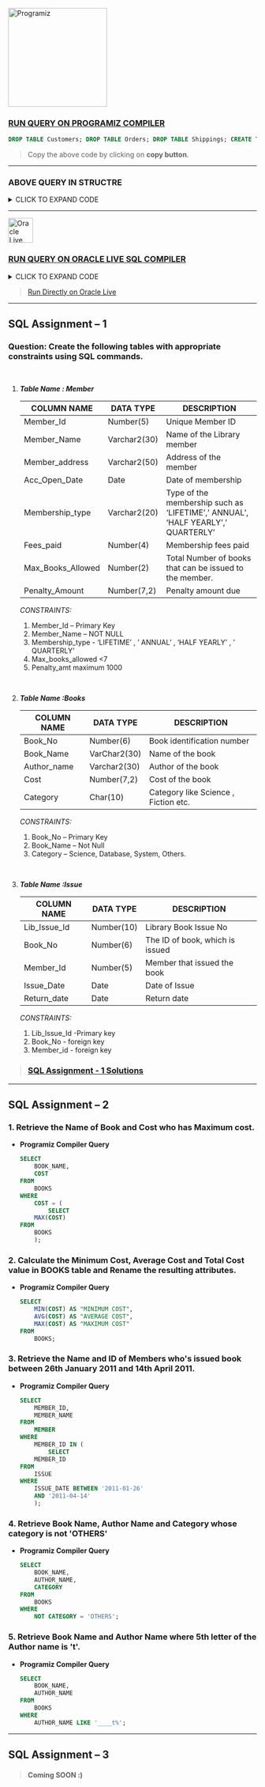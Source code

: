 [<img src="https://cdn.programiz.com/sites/tutorial2program/files/pc_logo.svg" alt="Programiz" width="200"></img>](https://www.programiz.com/sql/online-compiler/ "https://www.programiz.com/sql/online-compiler/")


### [RUN QUERY ON PROGRAMIZ COMPILER](https://www.programiz.com/sql/online-compiler/ "https://www.programiz.com/sql/online-compiler/")

```sql
DROP TABLE Customers; DROP TABLE Orders; DROP TABLE Shippings; CREATE TABLE MEMBER( MEMBER_ID NUMBER(5) PRIMARY KEY, MEMBER_NAME VARCHAR2(30) NOT NULL, MEMBER_ADDRESS VARCHAR2(50), ACC_OPEN_DATE DATE, MEMBERSHIP_TYPE VARCHAR2(20), FEES_PAID NUMBER(4), MAX_BOOKS_ALLOWED NUMBER(2), PENALTY_AMOUNT NUMBER(7, 2), CONSTRAINT MBR_ADDR_CHK CHECK( MEMBERSHIP_TYPE IN ( 'LIFETIME', 'ANNUAL', 'HALF YEARLY', 'QUARTERLY' ) ), CONSTRAINT MAX_BOOK_CHK CHECK(MAX_BOOKS_ALLOWED < 7), CONSTRAINT PNLTY_AMT_CHK CHECK(PENALTY_AMOUNT <= 1000) ); CREATE TABLE BOOKS( BOOK_NO NUMBER(6) PRIMARY KEY, BOOK_NAME VARCHAR2(30) NOT NULL, AUTHOR_NAME VARCHAR2(30), COST NUMBER(7, 2), CATEGORY CHAR(10), CONSTRAINT CHK_CATEGORY CHECK( CATEGORY IN ( 'SCIENCE', 'DATABASE', 'SYSTEM', 'OTHERS' ) ) ); CREATE TABLE ISSUE( LIB_ISSUE_ID NUMBER(10) PRIMARY KEY, BOOK_NO NUMBER(6) REFERENCES BOOKS(BOOK_NO), MEMBER_ID NUMBER(5) REFERENCES MEMBER(MEMBER_ID), ISSUE_DATE DATE, RETURN_DATE DATE ); INSERT INTO MEMBER VALUES ( 1, 'Sayantan Sinha', 'Pune', '2010-12-10', 'LIFETIME', 2000, 6, 50 ); INSERT INTO MEMBER VALUES ( 2, 'Abhirup Sarkar', 'Kolkata', '2011-01-19', 'ANNUAL', 1400, 3, 0 ); INSERT INTO MEMBER VALUES ( 3, 'Ritesh Bhuniya', 'Gujarat', '2011-02-20', 'QUARTERLY', 350, 2, 100 ); INSERT INTO MEMBER VALUES ( 4, 'Paresh sen', 'Tripura', '2011-03-21', 'HALF YEARLY', 700, 1, 200 ); INSERT INTO MEMBER VALUES ( 5, 'Sohini Haldar', 'Birbhum', '2011-04-11', 'LIFETIME', 2000, 6, 10 ); INSERT INTO MEMBER VALUES ( 6, 'Suparna Biswas', 'Kolkata', '2011-04-12', 'HALF YEARLY', 700, 1, 0 ); INSERT INTO MEMBER VALUES ( 7, 'Suranjana Basu', 'Purulia', '2011-06-30', 'ANNUAL', 1400, 3, 50 ); INSERT INTO MEMBER VALUES ( 8, 'Arpita Roy', 'Kolkata', '2011-07-31', 'HALF YEARLY', 700, 1, 0 ); INSERT INTO BOOKS VALUES ( 101, 'Let us C', 'Denis Ritchie', 450, 'OTHERS' ); INSERT INTO BOOKS VALUES ( 102, 'Oracle - Complete Ref', 'Loni', 550, 'DATABASE' ); INSERT INTO BOOKS VALUES ( 103, 'Visual Basic 10', 'BPB', 700, 'OTHERS' ); INSERT INTO BOOKS VALUES ( 104, 'Mastering SQL', 'Loni', 450, 'DATABASE' ); INSERT INTO BOOKS VALUES ( 105, 'PL SQL-Ref Scott', 'Urman', 750, 'DATABASE' ); INSERT INTO BOOKS VALUES ( 106, 'UNIX', 'Sumitava Das', 300, 'SYSTEM' ); INSERT INTO BOOKS VALUES ( 107, 'Optics', 'Ghatak', 600, 'SCIENCE' ); INSERT INTO BOOKS VALUES ( 108, 'Data Structure', 'G.S. Baluja', 350, 'OTHERS' ); INSERT INTO ISSUE ( LIB_ISSUE_ID, BOOK_NO, MEMBER_ID, ISSUE_DATE ) VALUES (7001, 101, 1, '2011-01-10'); INSERT INTO ISSUE ( LIB_ISSUE_ID, BOOK_NO, MEMBER_ID, ISSUE_DATE ) VALUES (7002, 102, 2, '2011-01-25'); INSERT INTO ISSUE ( LIB_ISSUE_ID, BOOK_NO, MEMBER_ID, ISSUE_DATE ) VALUES (7003, 104, 1, '2011-02-01'); INSERT INTO ISSUE ( LIB_ISSUE_ID, BOOK_NO, MEMBER_ID, ISSUE_DATE ) VALUES (7004, 104, 2, '2011-03-15'); INSERT INTO ISSUE ( LIB_ISSUE_ID, BOOK_NO, MEMBER_ID, ISSUE_DATE ) VALUES (005, 101, 4, '2011-04-04'); INSERT INTO ISSUE ( LIB_ISSUE_ID, BOOK_NO, MEMBER_ID, ISSUE_DATE ) VALUES (7006, 108, 5, '2011-04-12'); INSERT INTO ISSUE ( LIB_ISSUE_ID, BOOK_NO, MEMBER_ID, ISSUE_DATE ) VALUES (7007, 101, 8, '2011-08-1');
```
> Copy the above code by clicking on **copy button**.

---

### ABOVE QUERY IN STRUCTRE

<details>
    <summary>
    CLICK TO EXPAND CODE
    </summary>
    
```sql
DROP 
  TABLE Customers;
DROP 
  TABLE Orders;
DROP 
  TABLE Shippings;
CREATE TABLE MEMBER(
  MEMBER_ID NUMBER(5) PRIMARY KEY, 
  MEMBER_NAME VARCHAR2(30) NOT NULL, 
  MEMBER_ADDRESS VARCHAR2(50), 
  ACC_OPEN_DATE DATE, 
  MEMBERSHIP_TYPE VARCHAR2(20), 
  FEES_PAID NUMBER(4), 
  MAX_BOOKS_ALLOWED NUMBER(2), 
  PENALTY_AMOUNT NUMBER(7, 2), 
  CONSTRAINT MBR_ADDR_CHK CHECK(
    MEMBERSHIP_TYPE IN (
      'LIFETIME', 'ANNUAL', 'HALF YEARLY', 
      'QUARTERLY'
    )
  ), 
  CONSTRAINT MAX_BOOK_CHK CHECK(MAX_BOOKS_ALLOWED < 7), 
  CONSTRAINT PNLTY_AMT_CHK CHECK(PENALTY_AMOUNT <= 1000)
);
CREATE TABLE BOOKS(
  BOOK_NO NUMBER(6) PRIMARY KEY, 
  BOOK_NAME VARCHAR2(30) NOT NULL, 
  AUTHOR_NAME VARCHAR2(30), 
  COST NUMBER(7, 2), 
  CATEGORY CHAR(10), 
  CONSTRAINT CHK_CATEGORY CHECK(
    CATEGORY IN (
      'SCIENCE', 'DATABASE', 'SYSTEM', 'OTHERS'
    )
  )
);
CREATE TABLE ISSUE(
  LIB_ISSUE_ID NUMBER(10) PRIMARY KEY, 
  BOOK_NO NUMBER(6) REFERENCES BOOKS(BOOK_NO), 
  MEMBER_ID NUMBER(5) REFERENCES MEMBER(MEMBER_ID), 
  ISSUE_DATE DATE, 
  RETURN_DATE DATE
);
INSERT INTO MEMBER 
VALUES 
  (
    1, 'Sayantan Sinha', 'Pune', '2010-12-10', 
    'LIFETIME', 2000, 6, 50
  );
INSERT INTO MEMBER 
VALUES 
  (
    2, 'Abhirup Sarkar', 'Kolkata', '2011-01-19', 
    'ANNUAL', 1400, 3, 0
  );
INSERT INTO MEMBER 
VALUES 
  (
    3, 'Ritesh Bhuniya', 'Gujarat', '2011-02-20', 
    'QUARTERLY', 350, 2, 100
  );
INSERT INTO MEMBER 
VALUES 
  (
    4, 'Paresh sen', 'Tripura', '2011-03-21', 
    'HALF YEARLY', 700, 1, 200
  );
INSERT INTO MEMBER 
VALUES 
  (
    5, 'Sohini Haldar', 'Birbhum', '2011-04-11', 
    'LIFETIME', 2000, 6, 10
  );
INSERT INTO MEMBER 
VALUES 
  (
    6, 'Suparna Biswas', 'Kolkata', '2011-04-12', 
    'HALF YEARLY', 700, 1, 0
  );
INSERT INTO MEMBER 
VALUES 
  (
    7, 'Suranjana Basu', 'Purulia', '2011-06-30', 
    'ANNUAL', 1400, 3, 50
  );
INSERT INTO MEMBER 
VALUES 
  (
    8, 'Arpita Roy', 'Kolkata', '2011-07-31', 
    'HALF YEARLY', 700, 1, 0
  );
INSERT INTO BOOKS 
VALUES 
  (
    101, 'Let us C', 'Denis Ritchie', 
    450, 'OTHERS'
  );
INSERT INTO BOOKS 
VALUES 
  (
    102, 'Oracle - Complete Ref', 'Loni', 
    550, 'DATABASE'
  );
INSERT INTO BOOKS 
VALUES 
  (
    103, 'Visual Basic 10', 'BPB', 700, 
    'OTHERS'
  );
INSERT INTO BOOKS 
VALUES 
  (
    104, 'Mastering SQL', 'Loni', 450, 
    'DATABASE'
  );
INSERT INTO BOOKS 
VALUES 
  (
    105, 'PL SQL-Ref Scott', 'Urman', 
    750, 'DATABASE'
  );
INSERT INTO BOOKS 
VALUES 
  (
    106, 'UNIX', 'Sumitava Das', 300, 'SYSTEM'
  );
INSERT INTO BOOKS 
VALUES 
  (
    107, 'Optics', 'Ghatak', 600, 'SCIENCE'
  );
INSERT INTO BOOKS 
VALUES 
  (
    108, 'Data Structure', 'G.S. Baluja', 
    350, 'OTHERS'
  );
INSERT INTO ISSUE (
  LIB_ISSUE_ID, BOOK_NO, MEMBER_ID, 
  ISSUE_DATE
) 
VALUES 
  (7001, 101, 1, '2011-01-10');
INSERT INTO ISSUE (
  LIB_ISSUE_ID, BOOK_NO, MEMBER_ID, 
  ISSUE_DATE
) 
VALUES 
  (7002, 102, 2, '2011-01-25');
INSERT INTO ISSUE (
  LIB_ISSUE_ID, BOOK_NO, MEMBER_ID, 
  ISSUE_DATE
) 
VALUES 
  (7003, 104, 1, '2011-02-01');
INSERT INTO ISSUE (
  LIB_ISSUE_ID, BOOK_NO, MEMBER_ID, 
  ISSUE_DATE
) 
VALUES 
  (7004, 104, 2, '2011-03-15');
INSERT INTO ISSUE (
  LIB_ISSUE_ID, BOOK_NO, MEMBER_ID, 
  ISSUE_DATE
) 
VALUES 
  (005, 101, 4, '2011-04-04');
INSERT INTO ISSUE (
  LIB_ISSUE_ID, BOOK_NO, MEMBER_ID, 
  ISSUE_DATE
) 
VALUES 
  (7006, 108, 5, '2011-04-12');
INSERT INTO ISSUE (
  LIB_ISSUE_ID, BOOK_NO, MEMBER_ID, 
  ISSUE_DATE
) 
VALUES 
  (7007, 101, 8, '2011-08-1');

```
</details>

---

[<img src="https://livesql.oracle.com/livesql/static/images/livesql-logo.svg" alt="Oracle Live SQL" width="50"></img>](https://livesql.oracle.com/ "https://livesql.oracle.com/")

### [RUN QUERY ON ORACLE LIVE SQL COMPILER](https://livesql.oracle.com/ "https://livesql.oracle.com/")

<details>
    <summary>
    CLICK TO EXPAND CODE
    </summary>
    
```sql
CREATE TABLE MEMBER( 
    MEMBER_ID NUMBER(5), 
    MEMBER_NAME VARCHAR2(30), 
    MEMBER_ADDRESS VARCHAR2(50), 
    ACC_OPEN_DATE DATE, 
    MEMBERSHIP_TYPE VARCHAR2(20), 
    FEES_PAID NUMBER(4), 
    MAX_BOOKS_ALLOWED NUMBER(2), 
    PENALTY_AMOUNT NUMBER(7,2) 
)
;

ALTER TABLE MEMBER 
ADD CONSTRAINT M1 PRIMARY KEY (MEMBER_ID)
;

ALTER TABLE MEMBER 
ADD CONSTRAINT M2 CHECK (MEMBER_ID IS NOT NULL)
;

ALTER TABLE MEMBER 
ADD CONSTRAINT M3 CHECK (MEMBER_NAME IS NOT NULL)
;

ALTER TABLE MEMBER 
ADD CONSTRAINT M4 CHECK(MEMBERSHIP_TYPE IN ('LIFETIME',  
'ANNUAL','HALF YEARLY', 'QUARTERLY') )
;

ALTER TABLE MEMBER 
ADD CONSTRAINT M5 CHECK(MAX_BOOKS_ALLOWED < 7)
;

ALTER TABLE MEMBER 
ADD CONSTRAINT M6 CHECK(PENALTY_AMOUNT <= 1000)
;

CREATE TABLE BOOKS( 
    BOOK_NO NUMBER(6), 
    BOOK_NAME VARCHAR2(30), 
    AUTHOR_NAME VARCHAR2(30), 
    COST NUMBER(7,2), 
    CATEGORY CHAR(10) 
)
;

ALTER TABLE BOOKS 
ADD CONSTRAINT B1 PRIMARY KEY (BOOK_NO)
;

ALTER TABLE BOOKS 
ADD CONSTRAINT B2 CHECK (BOOK_NO IS NOT NULL)
;

ALTER TABLE BOOKS 
ADD CONSTRAINT B3 CHECK(BOOK_NAME IS NOT NULL)
;

ALTER TABLE BOOKS 
ADD CONSTRAINT B4 CHECK(CATEGORY IN ('SCIENCE', 'DATABASE', 'SYSTEM', 'OTHERS'))
;

CREATE TABLE ISSUE( 
    LIB_ISSUE_ID NUMBER(10), 
    BOOK_NO NUMBER(6), 
    MEMBER_ID NUMBER(5), 
    ISSUE_DATE DATE, 
    RETURN_DATE DATE 
)
;

ALTER TABLE ISSUE 
ADD CONSTRAINT I1 PRIMARY KEY (LIB_ISSUE_ID)
;

ALTER TABLE ISSUE 
ADD CONSTRAINT I2 CHECK (LIB_ISSUE_ID IS NOT NULL)
;

ALTER TABLE ISSUE 
ADD CONSTRAINT I3 FOREIGN KEY(BOOK_NO) REFERENCES BOOKS(BOOK_NO)
;

ALTER TABLE ISSUE 
ADD CONSTRAINT I4 FOREIGN KEY(MEMBER_ID) REFERENCES MEMBER(MEMBER_ID)
;

INSERT INTO MEMBER 
VALUES(1 ,'Sayantan Sinha' ,  'Pune', '10-Dec-10', 'LIFETIME', 2000, 6, 50)
;

INSERT INTO MEMBER 
VALUES(2 ,'Abhirup Sarkar' ,  'Kolkata', '19-jan-11', 'ANNUAL', 1400, 3, 0)
;

INSERT INTO MEMBER 
VALUES(3 ,'Ritesh Bhuniya' ,  'Gujarat', '20-feb-11', 'QUARTERLY', 350, 2, 100)
;

INSERT INTO MEMBER 
VALUES(4 ,'Paresh sen' ,  'Tripura', '21-mar-11', 'HALF YEARLY', 700, 1, 200)
;

INSERT INTO MEMBER 
VALUES(5 ,'Sohini Haldar' ,  'Birbhum', '11-apr-11', 'LIFETIME', 2000, 6, 10)
;

INSERT INTO MEMBER 
VALUES(6 ,'Suparna Biswas' ,  'Kolkata', '12-apr-11', 'HALF YEARLY', 700, 1, 0)
;

INSERT INTO MEMBER 
VALUES(7 ,'Suranjana Basu' ,  'Purulia', '30-june-11', 'ANNUAL', 1400, 3, 50)
;

INSERT INTO MEMBER 
VALUES(8 ,'Arpita Roy' ,  'Kolkata', '31-july-11', 'HALF YEARLY', 700, 1, 0)
;

INSERT INTO BOOKS 
VALUES(101,'Let us C','Denis Ritchie',450,'OTHERS')
;

INSERT INTO BOOKS 
VALUES(102,'Oracle - Complete Ref','Loni',550,'DATABASE')
;

INSERT INTO BOOKS 
VALUES(103,'Visual Basic 10','BPB',700,'OTHERS')
;

INSERT INTO BOOKS 
VALUES(104,'Mastering SQL','Loni',450,'DATABASE')
;

INSERT INTO BOOKS 
VALUES(105,'PL SQL-Ref Scott','Urman',750,'DATABASE')
;

INSERT INTO BOOKS 
VALUES(106,'UNIX','Sumitava Das',300,'SYSTEM')
;

INSERT INTO BOOKS 
VALUES(107,'Optics','Ghatak',600,'SCIENCE')
;

INSERT INTO BOOKS 
VALUES(108,'Data Structure','G.S. Baluja',350,'OTHERS')
;

INSERT INTO ISSUE (LIB_ISSUE_ID, BOOK_NO, MEMBER_ID, ISSUE_DATE) 
VALUES(7001, 101, 1, '10-jan-11')
;

INSERT INTO ISSUE (LIB_ISSUE_ID, BOOK_NO, MEMBER_ID, ISSUE_DATE) 
VALUES(7002, 102, 2, '25-jan-11')
;

INSERT INTO ISSUE (LIB_ISSUE_ID, BOOK_NO, MEMBER_ID, ISSUE_DATE) 
VALUES(7003, 104, 1, '1-Feb-11')
;

INSERT INTO ISSUE (LIB_ISSUE_ID, BOOK_NO, MEMBER_ID, ISSUE_DATE) 
VALUES(7004, 104, 2, '15-Mar-11')
;

INSERT INTO ISSUE (LIB_ISSUE_ID, BOOK_NO, MEMBER_ID, ISSUE_DATE) 
VALUES(005, 101, 4, '04-Apr-11')
;

INSERT INTO ISSUE (LIB_ISSUE_ID, BOOK_NO, MEMBER_ID, ISSUE_DATE) 
VALUES(7006, 108, 5, '12-apr-11')
;

INSERT INTO ISSUE (LIB_ISSUE_ID, BOOK_NO, MEMBER_ID, ISSUE_DATE) 
VALUES(7007, 101, 8, '1-Aug-11')
;
```
</details>

>  [Run Directly on Oracle Live](https://livesql.oracle.com/apex/livesql/s/obq6rxr5hy2r0vvbhuk5ub23z "https://livesql.oracle.com/apex/livesql/s/obq6rxr5hy2r0vvbhuk5ub23z")


---

## SQL Assignment – 1  

### **Question:** Create the following tables with appropriate constraints using SQL commands.
&nbsp;
1) **_Table Name : Member_**



    |COLUMN NAME |DATA TYPE |DESCRIPTION |
    | - | - | - |
    |Member\_Id |Number(5) |Unique Member ID |
    |Member\_Name |Varchar2(30) |Name of the Library member |
    |Member\_address |Varchar2(50) |Address of the member |
    |Acc\_Open\_Date |Date |Date of membership |
    |Membership\_type |Varchar2(20) |Type of the membership such as ‘LIFETIME’,’ ANNUAL’, ‘HALF YEARLY’,’ QUARTERLY’ |
    |Fees\_paid |Number(4) |Membership fees paid |
    |Max\_Books\_Allowed |Number(2) |Total Number of books that can be issued to the member. |
    |Penalty\_Amount |Number(7,2) |Penalty amount due |
    
    _CONSTRAINTS:_

    1. Member\_Id – Primary Key 
    1. Member\_Name – NOT NULL 
    1. Membership\_type - ‘LIFETIME’ , ’ ANNUAL’ , ‘HALF YEARLY’ , ’ QUARTERLY’ 
    1. Max\_books\_allowed <7 
    1. Penalty\_amt maximum 1000 

&nbsp;

2) **_Table Name :Books_**



    |COLUMN NAME|DATA TYPE|DESCRIPTION|
    | - | - | - |
    |Book\_No |Number(6) |Book identification number|
    |Book\_Name |VarChar2(30) |Name of the book |
    |Author\_name |Varchar2(30) |Author of the book |
    |Cost |Number(7,2) |Cost of the book |
    |Category |Char(10) |Category like Science , Fiction etc. |
    
    _CONSTRAINTS:_

    1. Book\_No – Primary Key 
    1. Book\_Name – Not Null 
    1. Category – Science, Database, System, Others. 

&nbsp;

3) **_Table Name :Issue_**



    |COLUMN NAME|DATA TYPE|DESCRIPTION|
    | - | - | - |
    |Lib\_Issue\_Id |Number(10) |Library Book Issue No |
    |Book\_No |Number(6) |The ID of book, which is issued|
    |Member\_Id |Number(5) |Member that issued the book|
    |Issue\_Date |Date |Date of Issue |
    |Return\_date |Date |Return date |

    _CONSTRAINTS:_

    1. Lib\_Issue\_Id -Primary key 
    1. Book\_No - foreign key 
    1. Member\_id - foreign key 


> ### [SQL Assignment - 1 Solutions](#run-query-on-oracle-live-sql-compiler)

---

## SQL Assignment – 2  

### 1. Retrieve the Name of Book and Cost who has Maximum cost.

- **Programiz Compiler Query**
    ```sql
    SELECT
        BOOK_NAME,
        COST
    FROM
        BOOKS
    WHERE
        COST = (
            SELECT
        MAX(COST)
    FROM
        BOOKS
        );            
    ```

### 2. Calculate the Minimum Cost, Average Cost and Total Cost value in BOOKS table and Rename the resulting attributes.

- **Programiz Compiler Query**
    ```sql
    SELECT
        MIN(COST) AS "MINIMUM COST",
        AVG(COST) AS "AVERAGE COST",
        MAX(COST) AS "MAXIMUM COST"
    FROM
        BOOKS;        
    ```
    
 ### 3. Retrieve the Name and ID of Members who's issued book between 26th January 2011 and 14th April 2011.

- **Programiz Compiler Query**
    ```sql
    SELECT
        MEMBER_ID,
        MEMBER_NAME
    FROM
        MEMBER
    WHERE
        MEMBER_ID IN (
            SELECT
        MEMBER_ID
    FROM
        ISSUE
    WHERE
        ISSUE_DATE BETWEEN '2011-01-26'
        AND '2011-04-14'
        );       
    ```
### 4. Retrieve Book Name, Author Name and Category whose category is not 'OTHERS'

- **Programiz Compiler Query**
    ```sql
    SELECT
        BOOK_NAME,
        AUTHOR_NAME,
        CATEGORY
    FROM
        BOOKS
    WHERE
        NOT CATEGORY = 'OTHERS';         
    ```
    
### 5. Retrieve Book Name and Author Name where 5th letter of the Author name is 't'.

- **Programiz Compiler Query**
    ```sql
    SELECT
        BOOK_NAME,
        AUTHOR_NAME
    FROM
        BOOKS
    WHERE
        AUTHOR_NAME LIKE '____t%';           
    ```

---

## SQL Assignment – 3  

> #### Coming SOON :)
